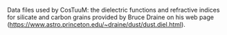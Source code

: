 Data files used by CosTuuM: the dielectric functions and refractive 
indices for silicate and carbon grains provided by Bruce Draine on his 
web page (https://www.astro.princeton.edu/~draine/dust/dust.diel.html).
